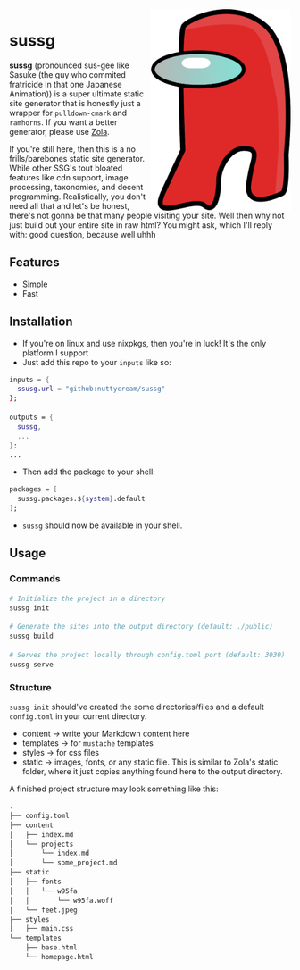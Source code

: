 <img src="https://raw.githubusercontent.com/nuttycream/sussg/main/static/sussg.svg?sanitize=true" alt="sussy baka" width="250" align="right">

# sussg

**sussg** (pronounced sus-gee like Sasuke (the guy who commited fratricide in
that one Japanese Animation)) is a super ultimate static site generator that is
honestly just a wrapper for `pulldown-cmark` and `ramhorns`. If you want a
better generator, please use [Zola](https://www.getzola.org).

If you're still here, then this is a no frills/barebones static site generator.
While other SSG's tout bloated features like cdn support, image processing,
taxonomies, and decent programming. Realistically, you don't need all that and
let's be honest, there's not gonna be that many people visiting your site. Well
then why not just build out your entire site in raw html? You might ask, which
I'll reply with: good question, because well uhhh

## Features

- Simple
- Fast

## Installation

- If you're on linux and use nixpkgs, then you're in luck! It's the only
  platform I support
- Just add this repo to your `inputs` like so:

```nix
inputs = {
  ssusg.url = "github:nuttycream/sussg"
};

outputs = {
  sussg,
  ...
}: 
...
```

- Then add the package to your shell:

```nix
packages = [
  sussg.packages.${system}.default
];
```

- `sussg` should now be available in your shell.

## Usage

### Commands

```sh
# Initialize the project in a directory
sussg init

# Generate the sites into the output directory (default: ./public)
sussg build

# Serves the project locally through config.toml port (default: 3030)
sussg serve
```

### Structure

`sussg init` should've created the some directories/files and a default
`config.toml` in your current directory.

- content -> write your Markdown content here
- templates -> for `mustache` templates
- styles -> for css files
- static -> images, fonts, or any static file. This is similar to Zola's static
  folder, where it just copies anything found here to the output directory.

A finished project structure may look something like this:

```sh
.
├── config.toml
├── content
│   ├── index.md
│   └── projects
│       └── index.md
│       └── some_project.md
├── static
│   ├── fonts
│   │   └── w95fa
│   │       └── w95fa.woff
│   └── feet.jpeg
├── styles
│   ├── main.css
└── templates
    ├── base.html
    └── homepage.html
```
